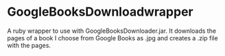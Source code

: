 GoogleBooksDownloadwrapper
==========================

A ruby wrapper to use with GoogleBooksDownloader.jar. It downloads the pages of a book I choose from Google Books as .jpg 
and creates a .zip file with the pages.
